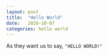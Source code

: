 ```yaml
---
layout: post
title:  "Hello World"
date:   2020-10-07 
categories: hello world
---
```


As they want us to say, `"HELLO WORLD!"`